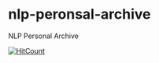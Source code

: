 # nlp-peronsal-archive
NLP Personal Archive

[![HitCount](http://hits.dwyl.io/teamtact/https://github.com/teamtact/nlp-peronsal-archive.svg)](http://hits.dwyl.io/teamtact/https://github.com/teamtact/nlp-peronsal-archive)

